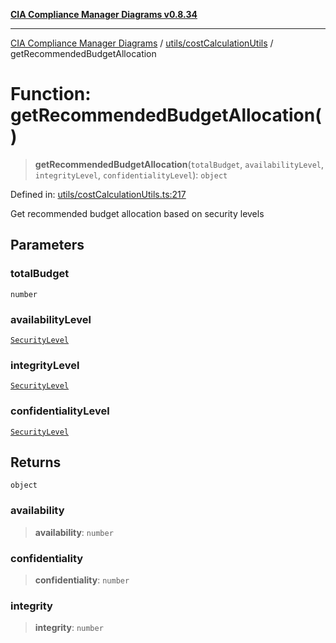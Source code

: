 [**CIA Compliance Manager Diagrams v0.8.34**](../../../README.md)

***

[CIA Compliance Manager Diagrams](../../../modules.md) / [utils/costCalculationUtils](../README.md) / getRecommendedBudgetAllocation

# Function: getRecommendedBudgetAllocation()

> **getRecommendedBudgetAllocation**(`totalBudget`, `availabilityLevel`, `integrityLevel`, `confidentialityLevel`): `object`

Defined in: [utils/costCalculationUtils.ts:217](https://github.com/Hack23/cia-compliance-manager/blob/a33140701dae02a85d2f0d957645dda4d2c4da41/src/utils/costCalculationUtils.ts#L217)

Get recommended budget allocation based on security levels

## Parameters

### totalBudget

`number`

### availabilityLevel

[`SecurityLevel`](../../../types/cia/type-aliases/SecurityLevel.md)

### integrityLevel

[`SecurityLevel`](../../../types/cia/type-aliases/SecurityLevel.md)

### confidentialityLevel

[`SecurityLevel`](../../../types/cia/type-aliases/SecurityLevel.md)

## Returns

`object`

### availability

> **availability**: `number`

### confidentiality

> **confidentiality**: `number`

### integrity

> **integrity**: `number`

